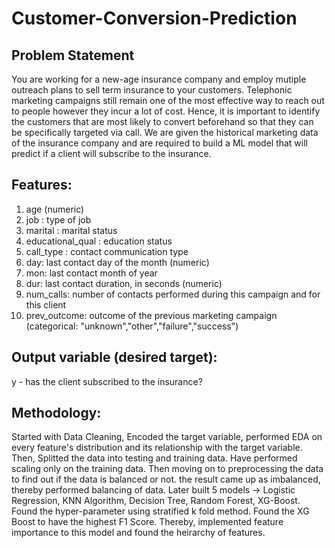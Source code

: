 # Customer-Conversion-Prediction
## Problem Statement
You are working for a new-age insurance company and employ mutiple outreach plans to sell term insurance to your customers. 
Telephonic marketing campaigns still remain one of the most effective way to reach out to people however they incur a lot of cost. 
Hence, it is important to identify the customers that are most likely to convert beforehand so that they can be specifically targeted via call.
We are given the historical marketing data of the insurance company and are required to build a ML model that will predict if a client will subscribe to the insurance.

## Features: 
1) age (numeric)
2) job : type of job
3) marital : marital status
4) educational_qual : education status
5) call_type : contact communication type
6) day: last contact day of the month (numeric)
7) mon: last contact month of year
8) dur: last contact duration, in seconds (numeric)
9) num_calls: number of contacts performed during this campaign and for this client 
10) prev_outcome: outcome of the previous marketing campaign (categorical: "unknown","other","failure","success")

## Output variable (desired target):
  y - has the client subscribed to the insurance?

## Methodology:
  Started with Data Cleaning, Encoded the target variable, performed EDA on every feature's distribution and its relationship with the target variable.
  Then, Splitted the data into testing and training data. Have performed scaling only on the training data.
  Then moving on to preprocessing the data to find out if the data is balanced or not. the result came up as imbalanced, thereby performed balancing of data.
  Later built 5 models -> Logistic Regression, KNN Algorithm, Decision Tree, Random Forest, XG-Boost. Found the hyper-parameter using stratified k fold method.
  Found the XG Boost to have the highest F1 Score. Thereby, implemented feature importance to this model and found the heirarchy of features.
